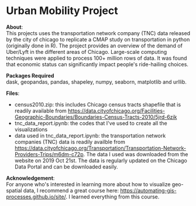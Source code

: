 # Urban Mobility Project


**About**:  
This projects uses the transportation network company (TNC) data released by the city of chicago to replicate a CMAP study on transportation in python (originally done in R). The project  provides an overview of the demand of Uber/Lyft in the different areas of Chicago. Large-scale computing techniques were applied to process 100+ million rows of data. It was found that economic status can significantly impact people's ride-hailing choices.

**Packages Required**  
dask, geopandas, pandas, shapeley, numpy, seaborn, matplotlib and urllib.   

**Files**:  
- census2010.zip: this includes Chicago census tracts shapefile that is readily available from https://data.cityofchicago.org/Facilities-Geographic-Boundaries/Boundaries-Census-Tracts-2010/5jrd-6zik  
- tnc_data_report.ipynb: the codes that I've used to create all the visualizations
- data used in tnc_data_report.ipynb: the transportation network companies (TNC) data is readily availble from https://data.cityofchicago.org/Transportation/Transportation-Network-Providers-Trips/m6dm-c72p. The data I used was downloaded from the website on 2019 Oct 21st. The data is regularly updated on the Chicago Data Portal and can be downloaded easily.

**Acknowledgement**:  
For anyone who's interested in learning more about how to visualize geo-spatial data, I recommend a great course here: https://automating-gis-processes.github.io/site/. I learned everything from this course.
